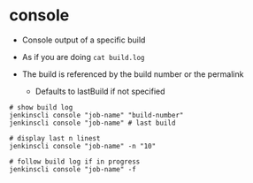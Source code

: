 # console

- Console output of a specific build
- As if you are doing `cat build.log`

- The build is referenced by the build number or the permalink
  - Defaults to lastBuild if not specified

```shell
# show build log
jenkinscli console "job-name" "build-number"
jenkinscli console "job-name" # last build

# display last n linest
jenkinscli console "job-name" -n "10"

# follow build log if in progress
jenkinscli console "job-name" -f
```

